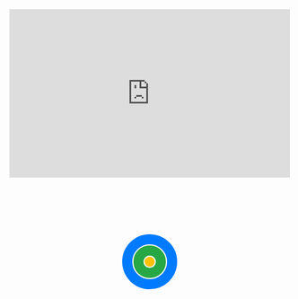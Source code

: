 <iframe width="500" height="300" src="https://gist.github.com/Ishaak22 /embed" frameborder="0" allowfullscreen></iframe>
<svg width="500" height="300" viewBox="0 0 500 300" xmlns="http://www.w3.org/2000/svg">
  <circle cx="250" cy="150" r="50" fill="#007bff" stroke="#fff" stroke-width="2" animation-duration="2s" animation-iteration-count="infinite">
    <animateTransform attributeName="transform" type="translate" x="100" y="0" repeatCount="indefinite" duration="2s" />
  </circle>
  <circle cx="250" cy="150" r="30" fill="#28a745" stroke="#fff" stroke-width="2" animation-duration="3s" animation-iteration-count="infinite">
    <animateTransform attributeName="transform" type="translate" x="-50" y="50" repeatCount="indefinite" duration="3s" />
  </circle>
  <circle cx="250" cy="150" r="10" fill="#ffc107" stroke="#fff" stroke-width="2" animation-duration="4s" animation-iteration-count="infinite">
    <animateTransform attributeName="transform" type="translate" x="0" y="-100" repeatCount="indefinite" duration="4s" />
  </circle>
</svg>
